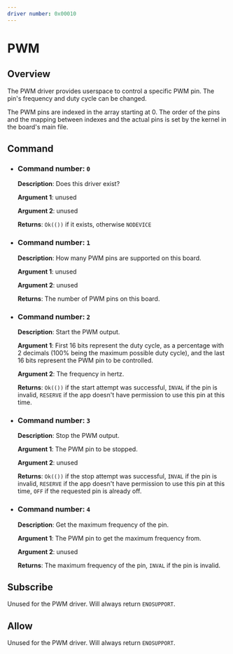 ```yaml
---
driver number: 0x00010
---
```


# PWM

## Overview

The PWM driver provides userspace to control a specific PWM pin. The pin's frequency and duty cycle can be changed. 

The PWM pins are indexed in the array starting at 0. The order of the pins and the mapping between indexes and the actual pins is set by the kernel in the board's main file.

## Command

  * ### Command number: `0`
    
    **Description**: Does this driver exist?

    **Argument 1**: unused

    **Argument 2**: unused

    **Returns**: `Ok(())` if it exists, otherwise `NODEVICE`

  * ### Command number: `1`

    **Description**: How many PWM pins are supported on this board.

    **Argument 1**: unused

    **Argument 2**: unused

    **Returns**: The number of PWM pins on this board.

  * ### Command number: `2`

    **Description**: Start the PWM output.

    **Argument 1**: First 16 bits represent the duty cycle, as a percentage with 2 decimals (100% being the maximum possible duty cycle), and the last 16 bits represent the PWM pin to be controlled.

    **Argument 2**: The frequency in hertz.

    **Returns**: `Ok(())` if the start attempt was successful, `INVAL` if the pin is invalid, `RESERVE` if the app doesn't have permission to use this pin at this time.

  * ### Command number: `3`

    **Description**: Stop the PWM output.

    **Argument 1**: The PWM pin to be stopped.

    **Argument 2**: unused

    **Returns**: `Ok(())` if the stop attempt was successful, `INVAL` if the pin is invalid, `RESERVE` if the app doesn't have permission to use this pin at this time, `OFF` if the requested pin is already off. 

  * ### Command number: `4`

    **Description**: Get the maximum frequency of the pin.

    **Argument 1**: The PWM pin to get the maximum frequency from.

    **Argument 2**: unused

    **Returns**: The maximum frequency of the pin, `INVAL` if the pin is invalid.

## Subscribe

Unused for the PWM driver. Will always return `ENOSUPPORT`.

## Allow

Unused for the PWM driver. Will always return `ENOSUPPORT`.